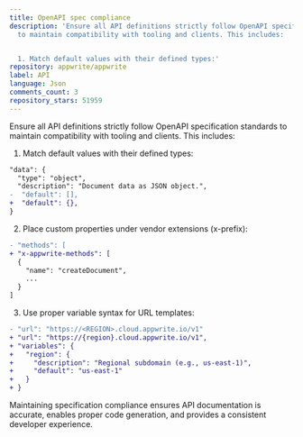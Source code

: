 ```yaml
---
title: OpenAPI spec compliance
description: 'Ensure all API definitions strictly follow OpenAPI specification standards
  to maintain compatibility with tooling and clients. This includes:


  1. Match default values with their defined types:'
repository: appwrite/appwrite
label: API
language: Json
comments_count: 3
repository_stars: 51959
---
```


Ensure all API definitions strictly follow OpenAPI specification standards to maintain compatibility with tooling and clients. This includes:

1. Match default values with their defined types:
```diff
"data": {
  "type": "object",
  "description": "Document data as JSON object.",
-  "default": [],
+  "default": {},
}
```

2. Place custom properties under vendor extensions (x-prefix):
```diff
- "methods": [
+ "x-appwrite-methods": [
  {
    "name": "createDocument",
    ...
  }
]
```

3. Use proper variable syntax for URL templates:
```diff
- "url": "https://<REGION>.cloud.appwrite.io/v1"
+ "url": "https://{region}.cloud.appwrite.io/v1",
+ "variables": {
+   "region": {
+     "description": "Regional subdomain (e.g., us-east-1)",
+     "default": "us-east-1"
+   }
+ }
```

Maintaining specification compliance ensures API documentation is accurate, enables proper code generation, and provides a consistent developer experience.
